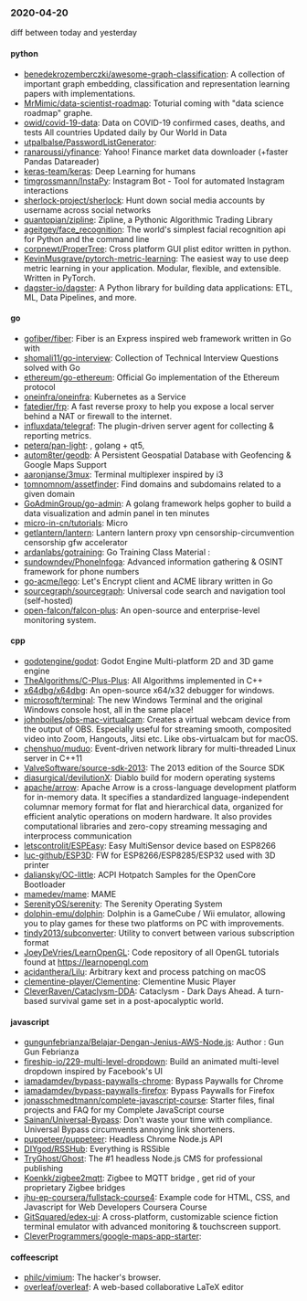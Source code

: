 ### 2020-04-20
diff between today and yesterday

#### python
* [benedekrozemberczki/awesome-graph-classification](https://github.com/benedekrozemberczki/awesome-graph-classification): A collection of important graph embedding, classification and representation learning papers with implementations.
* [MrMimic/data-scientist-roadmap](https://github.com/MrMimic/data-scientist-roadmap): Toturial coming with "data science roadmap" graphe.
* [owid/covid-19-data](https://github.com/owid/covid-19-data): Data on COVID-19 confirmed cases, deaths, and tests  All countries  Updated daily by Our World in Data
* [utpalbalse/PasswordListGenerator](https://github.com/utpalbalse/PasswordListGenerator): 
* [ranaroussi/yfinance](https://github.com/ranaroussi/yfinance): Yahoo! Finance market data downloader (+faster Pandas Datareader)
* [keras-team/keras](https://github.com/keras-team/keras): Deep Learning for humans
* [timgrossmann/InstaPy](https://github.com/timgrossmann/InstaPy):  Instagram Bot - Tool for automated Instagram interactions
* [sherlock-project/sherlock](https://github.com/sherlock-project/sherlock):  Hunt down social media accounts by username across social networks
* [quantopian/zipline](https://github.com/quantopian/zipline): Zipline, a Pythonic Algorithmic Trading Library
* [ageitgey/face_recognition](https://github.com/ageitgey/face_recognition): The world's simplest facial recognition api for Python and the command line
* [corpnewt/ProperTree](https://github.com/corpnewt/ProperTree): Cross platform GUI plist editor written in python.
* [KevinMusgrave/pytorch-metric-learning](https://github.com/KevinMusgrave/pytorch-metric-learning): The easiest way to use deep metric learning in your application. Modular, flexible, and extensible. Written in PyTorch.
* [dagster-io/dagster](https://github.com/dagster-io/dagster): A Python library for building data applications: ETL, ML, Data Pipelines, and more.

#### go
* [gofiber/fiber](https://github.com/gofiber/fiber):  Fiber is an Express inspired web framework written in Go with 
* [shomali11/go-interview](https://github.com/shomali11/go-interview): Collection of Technical Interview Questions solved with Go
* [ethereum/go-ethereum](https://github.com/ethereum/go-ethereum): Official Go implementation of the Ethereum protocol
* [oneinfra/oneinfra](https://github.com/oneinfra/oneinfra): Kubernetes as a Service
* [fatedier/frp](https://github.com/fatedier/frp): A fast reverse proxy to help you expose a local server behind a NAT or firewall to the internet.
* [influxdata/telegraf](https://github.com/influxdata/telegraf): The plugin-driven server agent for collecting & reporting metrics.
* [peterq/pan-light](https://github.com/peterq/pan-light): , golang + qt5, 
* [autom8ter/geodb](https://github.com/autom8ter/geodb): A Persistent Geospatial Database with Geofencing & Google Maps Support
* [aaronjanse/3mux](https://github.com/aaronjanse/3mux): Terminal multiplexer inspired by i3
* [tomnomnom/assetfinder](https://github.com/tomnomnom/assetfinder): Find domains and subdomains related to a given domain
* [GoAdminGroup/go-admin](https://github.com/GoAdminGroup/go-admin): A golang framework helps gopher to build a data visualization and admin panel in ten minutes
* [micro-in-cn/tutorials](https://github.com/micro-in-cn/tutorials): Micro 
* [getlantern/lantern](https://github.com/getlantern/lantern): Lantern         lantern proxy vpn censorship-circumvention censorship gfw accelerator
* [ardanlabs/gotraining](https://github.com/ardanlabs/gotraining): Go Training Class Material :
* [sundowndev/PhoneInfoga](https://github.com/sundowndev/PhoneInfoga): Advanced information gathering & OSINT framework for phone numbers
* [go-acme/lego](https://github.com/go-acme/lego): Let's Encrypt client and ACME library written in Go
* [sourcegraph/sourcegraph](https://github.com/sourcegraph/sourcegraph): Universal code search and navigation tool (self-hosted)
* [open-falcon/falcon-plus](https://github.com/open-falcon/falcon-plus): An open-source and enterprise-level monitoring system.

#### cpp
* [godotengine/godot](https://github.com/godotengine/godot): Godot Engine  Multi-platform 2D and 3D game engine
* [TheAlgorithms/C-Plus-Plus](https://github.com/TheAlgorithms/C-Plus-Plus): All Algorithms implemented in C++
* [x64dbg/x64dbg](https://github.com/x64dbg/x64dbg): An open-source x64/x32 debugger for windows.
* [microsoft/terminal](https://github.com/microsoft/terminal): The new Windows Terminal and the original Windows console host, all in the same place!
* [johnboiles/obs-mac-virtualcam](https://github.com/johnboiles/obs-mac-virtualcam): Creates a virtual webcam device from the output of OBS. Especially useful for streaming smooth, composited video into Zoom, Hangouts, Jitsi etc. Like obs-virtualcam but for macOS.
* [chenshuo/muduo](https://github.com/chenshuo/muduo): Event-driven network library for multi-threaded Linux server in C++11
* [ValveSoftware/source-sdk-2013](https://github.com/ValveSoftware/source-sdk-2013): The 2013 edition of the Source SDK
* [diasurgical/devilutionX](https://github.com/diasurgical/devilutionX): Diablo build for modern operating systems
* [apache/arrow](https://github.com/apache/arrow): Apache Arrow is a cross-language development platform for in-memory data. It specifies a standardized language-independent columnar memory format for flat and hierarchical data, organized for efficient analytic operations on modern hardware. It also provides computational libraries and zero-copy streaming messaging and interprocess communication
* [letscontrolit/ESPEasy](https://github.com/letscontrolit/ESPEasy): Easy MultiSensor device based on ESP8266
* [luc-github/ESP3D](https://github.com/luc-github/ESP3D): FW for ESP8266/ESP8285/ESP32 used with 3D printer
* [daliansky/OC-little](https://github.com/daliansky/OC-little): ACPI Hotpatch Samples for the OpenCore Bootloader
* [mamedev/mame](https://github.com/mamedev/mame): MAME
* [SerenityOS/serenity](https://github.com/SerenityOS/serenity): The Serenity Operating System 
* [dolphin-emu/dolphin](https://github.com/dolphin-emu/dolphin): Dolphin is a GameCube / Wii emulator, allowing you to play games for these two platforms on PC with improvements.
* [tindy2013/subconverter](https://github.com/tindy2013/subconverter): Utility to convert between various subscription format
* [JoeyDeVries/LearnOpenGL](https://github.com/JoeyDeVries/LearnOpenGL): Code repository of all OpenGL tutorials found at https://learnopengl.com
* [acidanthera/Lilu](https://github.com/acidanthera/Lilu): Arbitrary kext and process patching on macOS
* [clementine-player/Clementine](https://github.com/clementine-player/Clementine):  Clementine Music Player
* [CleverRaven/Cataclysm-DDA](https://github.com/CleverRaven/Cataclysm-DDA): Cataclysm - Dark Days Ahead. A turn-based survival game set in a post-apocalyptic world.

#### javascript
* [gungunfebrianza/Belajar-Dengan-Jenius-AWS-Node.js](https://github.com/gungunfebrianza/Belajar-Dengan-Jenius-AWS-Node.js): Author : Gun Gun Febrianza
* [fireship-io/229-multi-level-dropdown](https://github.com/fireship-io/229-multi-level-dropdown): Build an animated multi-level dropdown inspired by Facebook's UI
* [iamadamdev/bypass-paywalls-chrome](https://github.com/iamadamdev/bypass-paywalls-chrome): Bypass Paywalls for Chrome
* [iamadamdev/bypass-paywalls-firefox](https://github.com/iamadamdev/bypass-paywalls-firefox): Bypass Paywalls for Firefox
* [jonasschmedtmann/complete-javascript-course](https://github.com/jonasschmedtmann/complete-javascript-course): Starter files, final projects and FAQ for my Complete JavaScript course
* [Sainan/Universal-Bypass](https://github.com/Sainan/Universal-Bypass): Don't waste your time with compliance. Universal Bypass circumvents annoying link shorteners.
* [puppeteer/puppeteer](https://github.com/puppeteer/puppeteer): Headless Chrome Node.js API
* [DIYgod/RSSHub](https://github.com/DIYgod/RSSHub):  Everything is RSSible
* [TryGhost/Ghost](https://github.com/TryGhost/Ghost):  The #1 headless Node.js CMS for professional publishing
* [Koenkk/zigbee2mqtt](https://github.com/Koenkk/zigbee2mqtt): Zigbee  to MQTT bridge , get rid of your proprietary Zigbee bridges 
* [jhu-ep-coursera/fullstack-course4](https://github.com/jhu-ep-coursera/fullstack-course4): Example code for HTML, CSS, and Javascript for Web Developers Coursera Course
* [GitSquared/edex-ui](https://github.com/GitSquared/edex-ui): A cross-platform, customizable science fiction terminal emulator with advanced monitoring & touchscreen support.
* [CleverProgrammers/google-maps-app-starter](https://github.com/CleverProgrammers/google-maps-app-starter): 

#### coffeescript
* [philc/vimium](https://github.com/philc/vimium): The hacker's browser.
* [overleaf/overleaf](https://github.com/overleaf/overleaf): A web-based collaborative LaTeX editor
